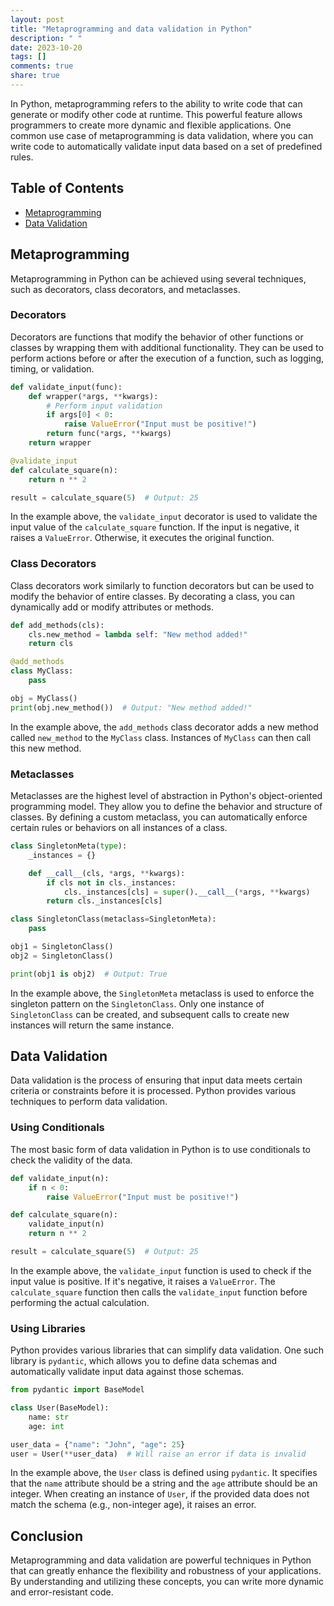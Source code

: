 ```yaml
---
layout: post
title: "Metaprogramming and data validation in Python"
description: " "
date: 2023-10-20
tags: []
comments: true
share: true
---
```


In Python, metaprogramming refers to the ability to write code that can generate or modify other code at runtime. This powerful feature allows programmers to create more dynamic and flexible applications. One common use case of metaprogramming is data validation, where you can write code to automatically validate input data based on a set of predefined rules.

## Table of Contents
- [Metaprogramming](#metaprogramming)
- [Data Validation](#data-validation)

## Metaprogramming<a name="metaprogramming"></a>

Metaprogramming in Python can be achieved using several techniques, such as decorators, class decorators, and metaclasses.

### Decorators

Decorators are functions that modify the behavior of other functions or classes by wrapping them with additional functionality. They can be used to perform actions before or after the execution of a function, such as logging, timing, or validation.

```python
def validate_input(func):
    def wrapper(*args, **kwargs):
        # Perform input validation
        if args[0] < 0:
            raise ValueError("Input must be positive!")
        return func(*args, **kwargs)
    return wrapper

@validate_input
def calculate_square(n):
    return n ** 2

result = calculate_square(5)  # Output: 25
```

In the example above, the `validate_input` decorator is used to validate the input value of the `calculate_square` function. If the input is negative, it raises a `ValueError`. Otherwise, it executes the original function.

### Class Decorators

Class decorators work similarly to function decorators but can be used to modify the behavior of entire classes. By decorating a class, you can dynamically add or modify attributes or methods.

```python
def add_methods(cls):
    cls.new_method = lambda self: "New method added!"
    return cls

@add_methods
class MyClass:
    pass

obj = MyClass()
print(obj.new_method())  # Output: "New method added!"
```

In the example above, the `add_methods` class decorator adds a new method called `new_method` to the `MyClass` class. Instances of `MyClass` can then call this new method.

### Metaclasses

Metaclasses are the highest level of abstraction in Python's object-oriented programming model. They allow you to define the behavior and structure of classes. By defining a custom metaclass, you can automatically enforce certain rules or behaviors on all instances of a class.

```python
class SingletonMeta(type):
    _instances = {}

    def __call__(cls, *args, **kwargs):
        if cls not in cls._instances:
            cls._instances[cls] = super().__call__(*args, **kwargs)
        return cls._instances[cls]

class SingletonClass(metaclass=SingletonMeta):
    pass

obj1 = SingletonClass()
obj2 = SingletonClass()

print(obj1 is obj2)  # Output: True
```

In the example above, the `SingletonMeta` metaclass is used to enforce the singleton pattern on the `SingletonClass`. Only one instance of `SingletonClass` can be created, and subsequent calls to create new instances will return the same instance.

## Data Validation<a name="data-validation"></a>

Data validation is the process of ensuring that input data meets certain criteria or constraints before it is processed. Python provides various techniques to perform data validation.

### Using Conditionals

The most basic form of data validation in Python is to use conditionals to check the validity of the data.

```python
def validate_input(n):
    if n < 0:
        raise ValueError("Input must be positive!")

def calculate_square(n):
    validate_input(n)
    return n ** 2

result = calculate_square(5)  # Output: 25
```

In the example above, the `validate_input` function is used to check if the input value is positive. If it's negative, it raises a `ValueError`. The `calculate_square` function then calls the `validate_input` function before performing the actual calculation.

### Using Libraries

Python provides various libraries that can simplify data validation. One such library is `pydantic`, which allows you to define data schemas and automatically validate input data against those schemas.

```python
from pydantic import BaseModel

class User(BaseModel):
    name: str
    age: int

user_data = {"name": "John", "age": 25}
user = User(**user_data)  # Will raise an error if data is invalid
```

In the example above, the `User` class is defined using `pydantic`. It specifies that the `name` attribute should be a string and the `age` attribute should be an integer. When creating an instance of `User`, if the provided data does not match the schema (e.g., non-integer age), it raises an error.

## Conclusion

Metaprogramming and data validation are powerful techniques in Python that can greatly enhance the flexibility and robustness of your applications. By understanding and utilizing these concepts, you can write more dynamic and error-resistant code.